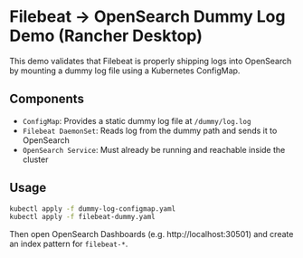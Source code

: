 # Filebeat → OpenSearch Dummy Log Demo (Rancher Desktop)

This demo validates that Filebeat is properly shipping logs into OpenSearch by mounting a dummy log file using a Kubernetes ConfigMap.

## Components
- `ConfigMap`: Provides a static dummy log file at `/dummy/log.log`
- `Filebeat DaemonSet`: Reads log from the dummy path and sends it to OpenSearch
- `OpenSearch Service`: Must already be running and reachable inside the cluster

## Usage

```bash
kubectl apply -f dummy-log-configmap.yaml
kubectl apply -f filebeat-dummy.yaml
```

Then open OpenSearch Dashboards (e.g. http://localhost:30501) and create an index pattern for `filebeat-*`.
